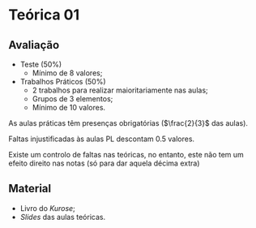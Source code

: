 # Teórica 01

## Avaliação

- Teste (50%)
  - Mínimo de 8 valores;
- Trabalhos Práticos (50%)
  - 2 trabalhos para realizar maioritariamente nas aulas;
  - Grupos de 3 elementos;
  - Mínimo de 10 valores.

As aulas práticas têm presenças obrigatórias ($\frac{2}{3}$ das aulas).

Faltas injustificadas às aulas PL descontam 0.5 valores.

Existe um controlo de faltas nas teóricas, no entanto, este não tem um efeito direito nas notas (só para dar aquela décima extra)

## Material

- Livro do *Kurose*;
- *Slides* das aulas teóricas.